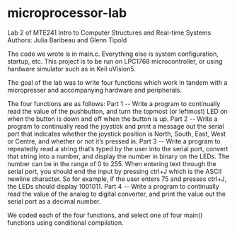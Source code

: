 # microprocessor-lab
Lab 2 of MTE241 Intro to Computer Structures and Real-time Systems
Authors: Julia Baribeau and Glenn Tipold

The code we wrote is in main.c. Everything else is system configuration, startup, etc.
This project is to be run on LPC1768 microcontroller, or using hardware simulator such as in Keil uVision5. 

The goal of the lab was to write four functions which work in tandem with a micropresser and accompanying 
hardware and peripherals. 

The four functions are as follows:
  Part 1 -- Write a program to continually read the value of the pushbutton, and turn the topmost
            (or leftmost) LED on when the button is down and off when the button is up.
  Part 2 -- Write a program to continually read the joystick and print a message out the serial port
            that indicates whether the joystick position is North, South, East, West or Centre, and whether
            or not it’s pressed in.
  Part 3 -- Write a program to repeatedly read a string that’s typed by the user into the serial port,
            convert that string into a number, and display the number in binary on the LEDs. The number
            can be in the range of 0 to 255. When entering text through the serial port, you should end the
            input by pressing ctrl+J which is the ASCII newline character. So for example, if the user enters
            75 and presses ctrl+J, the LEDs should display 1001011.
  Part 4 -- Write a program to continually read the value of the analog to digital converter, and
            print the value out the serial port as a decimal number.
            
We coded each of the four functions, and select one of four main() functions using conditional compilation.
